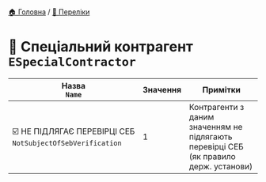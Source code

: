 ﻿[🏠 Головна](../README.MD) / [🎲 Переліки](./README.MD)  

# 🎲 Спеціальний контрагент `ESpecialContractor`

| Назва </br> `Name` | Значення | Примітки |
| --- | --- | --- |
| ☑️ НЕ ПІДЛЯГАЄ ПЕРЕВІРЦІ СЕБ </br> `NotSubjectOfSebVerification` | 1 | Контрагенти з даним значенням не підлягають перевірці СЕБ (як правило держ. установи) |